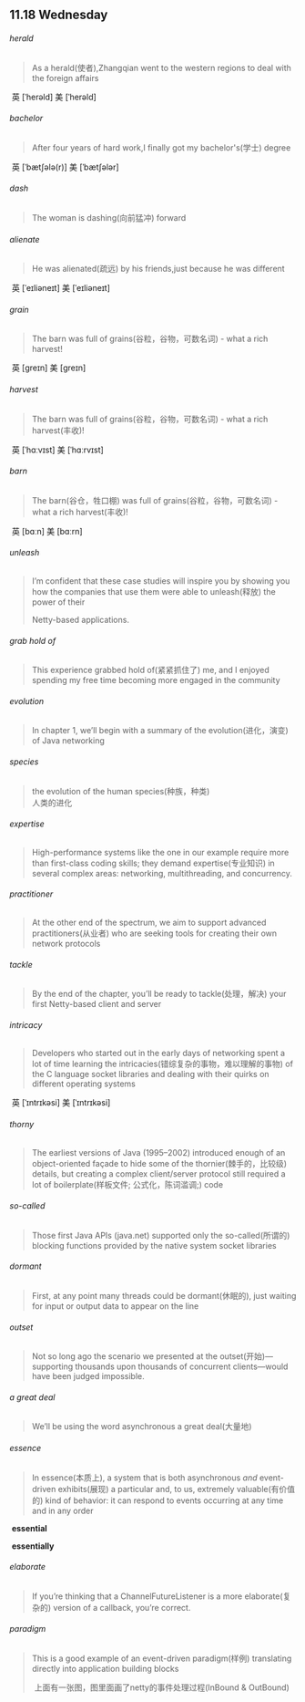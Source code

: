 ## 11.18 Wednesday

###### herald

> As a herald(使者),Zhangqian went to the western regions to deal with the foreign affairs

​	英 [ˈherəld]   美 [ˈherəld] 

###### bachelor

> After four years of hard work,I finally got my bachelor's(学士) degree

​	英 [ˈbætʃələ(r)]   美 [ˈbætʃələr] 

###### dash

> The woman is dashing(向前猛冲) forward

###### alienate

> He was alienated(疏远) by his friends,just because he was different

​	英 [ˈeɪliəneɪt]   美 [ˈeɪliəneɪt] 

###### grain

> The barn was full of grains(谷粒，谷物，可数名词) - what a rich harvest!

​	英 [ɡreɪn]   美 [ɡreɪn] 

###### harvest

> The barn was full of grains(谷粒，谷物，可数名词) - what a rich harvest(丰收)!

​	英 [ˈhɑːvɪst]   美 [ˈhɑːrvɪst] 

###### barn

> The barn(谷仓，牲口棚) was full of grains(谷粒，谷物，可数名词) - what a rich harvest(丰收)!

​	英 [bɑːn]   美 [bɑːrn] 



###### unleash

> I’m confident that these case studies will inspire you by showing you how the companies that use them were able to unleash(释放) the power of their
>
> Netty-based applications.

###### grab hold of

> This experience grabbed hold of(紧紧抓住了) me, and I enjoyed spending my free time becoming more engaged in the community

###### evolution

> In chapter 1, we’ll begin with a summary of the evolution(进化，演变) of Java networking



###### species

>  the evolution of the human species(种族，种类)  
> 	人类的进化

###### expertise

> High-performance systems like the one in our example require more than first-class coding skills; they demand expertise(专业知识) in several complex areas: networking, multithreading, and concurrency.

###### practitioner

>  At the other end of the spectrum, we aim to support advanced practitioners(从业者) who are seeking tools for creating their own network protocols

###### tackle

> By the end of the chapter, you’ll be ready to tackle(处理，解决) your first Netty-based client and server

###### intricacy

> Developers who started out in the early days of networking spent a lot of time learning the intricacies(错综复杂的事物，难以理解的事物) of the C language socket libraries and dealing with their quirks on different operating systems

​	英 [ˈɪntrɪkəsi]   美 [ˈɪntrɪkəsi] 

###### thorny

> The earliest versions of Java (1995–2002) introduced enough of an object-oriented façade to hide some of the thornier(棘手的，比较级) details, but creating a complex client/server protocol still required a lot of boilerplate(样板文件; 公式化，陈词滥调;) code

###### so-called

> Those first Java APIs (java.net) supported only the so-called(所谓的) blocking functions provided by the native system socket libraries

###### dormant

> First, at any point many threads could be dormant(休眠的), just waiting for input or output data to appear on the line

###### outset

> Not so long ago the scenario we presented at the outset(开始)—supporting thousands upon thousands of concurrent clients—would have been judged impossible.

###### a great deal

> We’ll be using the word asynchronous a great deal(大量地)

###### essence

>  In essence(本质上), a system that is both asynchronous *and* event-driven exhibits(展现) a particular and, to us, extremely valuable(有价值的) kind of behavior: it can respond to events occurring at any time and in any order

​	**essential**

​	**essentially**

###### elaborate

>  If you’re thinking that a ChannelFutureListener is a more elaborate(复杂的) version of a callback, you’re correct. 

###### paradigm

>  This is a good example of an event-driven paradigm(样例) translating directly into application building blocks
>
> ​	上面有一张图，图里面画了netty的事件处理过程(InBound & OutBound)

